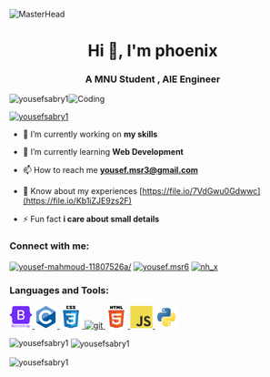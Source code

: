 ![MasterHead](https://user-images.githubusercontent.com/95478989/198955082-6e78ebb5-e1e4-49f9-8d32-6e5af3984dcd.gif)
<h1 align="center">Hi 👋, I'm phoenix</h1>
<h3 align="center">A MNU Student , AIE Engineer</h3>
<img align="right" alt="Coding" width="400" src="https://media3.giphy.com/media/v1.Y2lkPTc5MGI3NjExNjg5ZDg1Y2IzYjMyZjQ3NjA2OWFiYzg3YWE1MDIyN2Y0NDBmZWRlYyZjdD1n/qgQUggAC3Pfv687qPC/giphy.gif")

<p align="left"> <img src="https://komarev.com/ghpvc/?username=yousefsabry1&label=Profile%20views&color=0e75b6&style=flat" alt="yousefsabry1" /> </p>

<p align="left"> <a href="https://github.com/ryo-ma/github-profile-trophy"><img src="https://github-profile-trophy.vercel.app/?username=yousefsabry1" alt="yousefsabry1" /></a> </p>

- 🔭 I’m currently working on **my skills**

- 🌱 I’m currently learning **Web Development**

- 📫 How to reach me **yousef.msr3@gmail.com**

- 📄 Know about my experiences [https://file.io/7VdGwu0Gdwwc](https://file.io/Kb1iZJE9zs2F)

- ⚡ Fun fact **i care about small details**

<h3 align="left">Connect with me:</h3>
<p align="left">
<a href="https://linkedin.com/in/yousef-mahmoud-11807526a/" target="blank"><img align="center" src="https://raw.githubusercontent.com/rahuldkjain/github-profile-readme-generator/master/src/images/icons/Social/linked-in-alt.svg" alt="yousef-mahmoud-11807526a/" height="30" width="40" /></a>
<a href="https://fb.com/yousef.msr6" target="blank"><img align="center" src="https://raw.githubusercontent.com/rahuldkjain/github-profile-readme-generator/master/src/images/icons/Social/facebook.svg" alt="yousef.msr6" height="30" width="40" /></a>
<a href="https://instagram.com/nh_x" target="blank"><img align="center" src="https://raw.githubusercontent.com/rahuldkjain/github-profile-readme-generator/master/src/images/icons/Social/instagram.svg" alt="nh_x" height="30" width="40" /></a>
</p>

<h3 align="left">Languages and Tools:</h3>
<p align="left"> <a href="https://getbootstrap.com" target="_blank" rel="noreferrer"> <img src="https://raw.githubusercontent.com/devicons/devicon/master/icons/bootstrap/bootstrap-plain-wordmark.svg" alt="bootstrap" width="40" height="40"/> </a> <a href="https://www.cprogramming.com/" target="_blank" rel="noreferrer"> <img src="https://raw.githubusercontent.com/devicons/devicon/master/icons/c/c-original.svg" alt="c" width="40" height="40"/> </a> <a href="https://www.w3schools.com/css/" target="_blank" rel="noreferrer"> <img src="https://raw.githubusercontent.com/devicons/devicon/master/icons/css3/css3-original-wordmark.svg" alt="css3" width="40" height="40"/> </a> <a href="https://git-scm.com/" target="_blank" rel="noreferrer"> <img src="https://www.vectorlogo.zone/logos/git-scm/git-scm-icon.svg" alt="git" width="40" height="40"/> </a> <a href="https://www.w3.org/html/" target="_blank" rel="noreferrer"> <img src="https://raw.githubusercontent.com/devicons/devicon/master/icons/html5/html5-original-wordmark.svg" alt="html5" width="40" height="40"/> </a> <a href="https://developer.mozilla.org/en-US/docs/Web/JavaScript" target="_blank" rel="noreferrer"> <img src="https://raw.githubusercontent.com/devicons/devicon/master/icons/javascript/javascript-original.svg" alt="javascript" width="40" height="40"/> </a> <a href="https://www.python.org" target="_blank" rel="noreferrer"> <img src="https://raw.githubusercontent.com/devicons/devicon/master/icons/python/python-original.svg" alt="python" width="40" height="40"/> </a> </p>

<p><img align="left" src="https://github-readme-stats.vercel.app/api/top-langs?username=yousefsabry1&show_icons=true&locale=en&layout=compact" alt="yousefsabry1" /></p>

<p>&nbsp;<img align="center" src="https://github-readme-stats.vercel.app/api?username=yousefsabry1&show_icons=true&locale=en" alt="yousefsabry1" /></p>

<p><img align="center" src="https://github-readme-streak-stats.herokuapp.com/?user=yousefsabry1&" alt="yousefsabry1" /></p>
